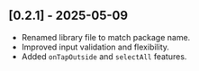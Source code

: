 ## [0.2.1] - 2025-05-09
- Renamed library file to match package name.
- Improved input validation and flexibility.
- Added `onTapOutside` and `selectAll` features.
